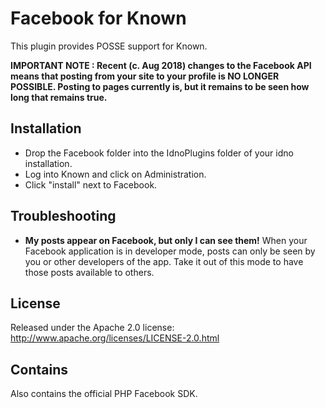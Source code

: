 Facebook for Known
==================

This plugin provides POSSE support for Known.

**IMPORTANT NOTE : Recent (c. Aug 2018) changes to the Facebook API means that posting from your site to your profile is NO LONGER POSSIBLE. Posting to pages currently is, but it remains to be seen how long that remains true.**

Installation
------------

* Drop the Facebook folder into the IdnoPlugins folder of your idno installation.
* Log into Known and click on Administration.
* Click "install" next to Facebook.

Troubleshooting
---------------

* **My posts appear on Facebook, but only I can see them!** When your Facebook application is in developer mode, posts can only be seen by you or other developers of the app. Take it out of this mode to have those posts available to others.

License
-------

Released under the Apache 2.0 license: http://www.apache.org/licenses/LICENSE-2.0.html

Contains
--------

Also contains the official PHP Facebook SDK.
